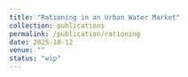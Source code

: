 ```yaml
---
title: "Rationing in an Urban Water Market"
collection: publications
permalink: /publication/rationing
date: 2025-10-12
venue: ""
status: "wip"
---
```

